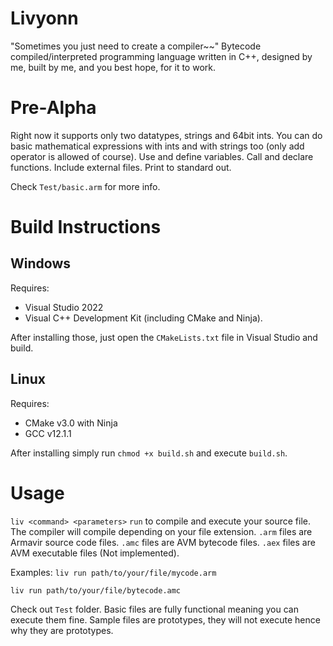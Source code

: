 # Livyonn
"Sometimes you just need to create a compiler~~"
Bytecode compiled/interpreted programming language written in C++, designed by me, built by me, and you best hope, for it to work.

# Pre-Alpha
Right now it supports only two datatypes, strings and 64bit ints. 
You can do basic mathematical expressions with ints and with strings too (only add operator is allowed of course).
Use and define variables.
Call and declare functions.
Include external files.
Print to standard out.

Check ```Test/basic.arm``` for more info.

# Build Instructions
## Windows
Requires:
- Visual Studio 2022
- Visual C++ Development Kit (including CMake and Ninja).

After installing those, just open the ```CMakeLists.txt``` file in Visual Studio and build.

## Linux
Requires:
- CMake v3.0 with Ninja
- GCC v12.1.1

After installing simply run ```chmod +x build.sh``` and execute ```build.sh```.

# Usage
```liv <command> <parameters>```
```run``` to compile and execute your source file.
The compiler will compile depending on your file extension.
```.arm``` files are Armavir source code files.
```.amc``` files are AVM bytecode files.
```.aex``` files are AVM executable files (Not implemented).

Examples:
```liv run path/to/your/file/mycode.arm```

```liv run path/to/your/file/bytecode.amc```

Check out ```Test``` folder.
Basic files are fully functional meaning you can execute them fine.
Sample files are prototypes, they will not execute hence why they are prototypes.  